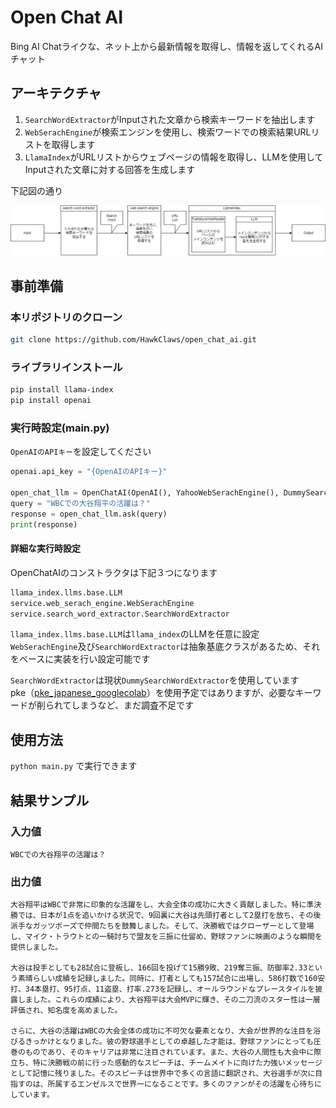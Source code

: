 # Open Chat AI

Bing AI Chatライクな、ネット上から最新情報を取得し、情報を返してくれるAI チャット

## アーキテクチャ
1. `SearchWordExtractor`がInputされた文章から検索キーワードを抽出します
2. `WebSerachEngine`が検索エンジンを使用し、検索ワードでの検索結果URLリストを取得します
3. `LlamaIndex`がURLリストからウェブページの情報を取得し、LLMを使用してInputされた文章に対する回答を生成します

下記図の通り

![image](arch.drawio.png)


## 事前準備

### 本リポジトリのクローン

```sh
git clone https://github.com/HawkClaws/open_chat_ai.git
```

### ライブラリインストール

```sh
pip install llama-index
pip install openai
```

### 実行時設定(main.py)

`OpenAIのAPIキー`を設定してください

```python:main.py
openai.api_key = "{OpenAIのAPIキー}"

open_chat_llm = OpenChatAI(OpenAI(), YahooWebSerachEngine(), DummySearchWordExtractor())
query = "WBCでの大谷翔平の活躍は？"
response = open_chat_llm.ask(query)
print(response)
```

#### 詳細な実行時設定
OpenChatAIのコンストラクタは下記３つになります  

```python
llama_index.llms.base.LLM
service.web_serach_engine.WebSerachEngine
service.search_word_extractor.SearchWordExtractor
```

`llama_index.llms.base.LLM`は`llama_index`のLLMを任意に設定  
`WebSerachEngine`及び`SearchWordExtractor`は抽象基底クラスがあるため、それをベースに実装を行い設定可能です  
  
`SearchWordExtractor`は現状`DummySearchWordExtractor`を使用しています  
pke（[pke_japanese_googlecolab](https://github.com/HawkClaws/pke_japanese_googlecolab)）を使用予定ではありますが、必要なキーワードが削られてしまうなど、まだ調査不足です


## 使用方法

`python main.py` で実行できます

## 結果サンプル

### 入力値

`WBCでの大谷翔平の活躍は？`

### 出力値

```
大谷翔平はWBCで非常に印象的な活躍をし、大会全体の成功に大きく貢献しました。特に準決勝では、日本が1点を追いかける状況で、9回裏に大谷は先頭打者として2塁打を放ち、その後派手なガッツポーズで仲間たちを鼓舞しました。そして、決勝戦ではクローザーとして登場し、マイク・トラウトとの一騎討ちで盟友を三振に仕留め、野球ファンに映画のような瞬間を提供しました。

大谷は投手としても28試合に登板し、166回を投げて15勝9敗、219奪三振、防御率2.33という素晴らしい成績を記録しました。同時に、打者としても157試合に出場し、586打数で160安打、34本塁打、95打点、11盗塁、打率.273を記録し、オールラウンドなプレースタイルを披露しました。これらの成績により、大谷翔平は大会MVPに輝き、その二刀流のスター性は一層評価され、知名度を高めました。

さらに、大谷の活躍はWBCの大会全体の成功に不可欠な要素となり、大会が世界的な注目を浴びるきっかけとなりました。彼の野球選手としての卓越した才能は、野球ファンにとっても圧巻のものであり、そのキャリアは非常に注目されています。また、大谷の人間性も大会中に際立ち、特に決勝戦の前に行った感動的なスピーチは、チームメイトに向けた力強いメッセージとして記憶に残りました。そのスピーチは世界中で多くの言語に翻訳され、大谷選手が次に目指すのは、所属するエンゼルスで世界一になることです。多くのファンがその活躍を心待ちにしています。
```
